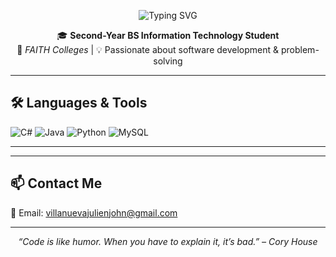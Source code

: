 <!-- Profile README.md -->

<p align="center">
  <img src="https://readme-typing-svg.herokuapp.com?font=Fira+Code&size=24&pause=1000&color=1F1F1F&center=true&vCenter=true&width=500&lines=Hi+there%2C+I'm+Julien+Villanueva!;IT+Student+%7C+Programmer+%7C+Tech+Enthusiast" alt="Typing SVG" />
</p>

<p align="center">
  🎓 <b>Second-Year BS Information Technology Student</b> <br>
  🏫 <i>FAITH Colleges</i> | 💡 Passionate about software development & problem-solving
</p>

---

## 🛠️ Languages & Tools

![C#](https://img.shields.io/badge/C%23-239120?style=flat&logo=c-sharp&logoColor=white)
![Java](https://img.shields.io/badge/Java-007396?style=flat&logo=java&logoColor=white)
![Python](https://img.shields.io/badge/Python-3776AB?style=flat&logo=python&logoColor=white)
![MySQL](https://img.shields.io/badge/MySQL-4479A1?style=flat&logo=mysql&logoColor=white)

---

---

## 📫 Contact Me

📧 Email: [villanuevajulienjohn@gmail.com](mailto:villanuevajulienjohn@gmail)

---

<p align="center">
  <i>“Code is like humor. When you have to explain it, it’s bad.” – Cory House</i>
</p>
